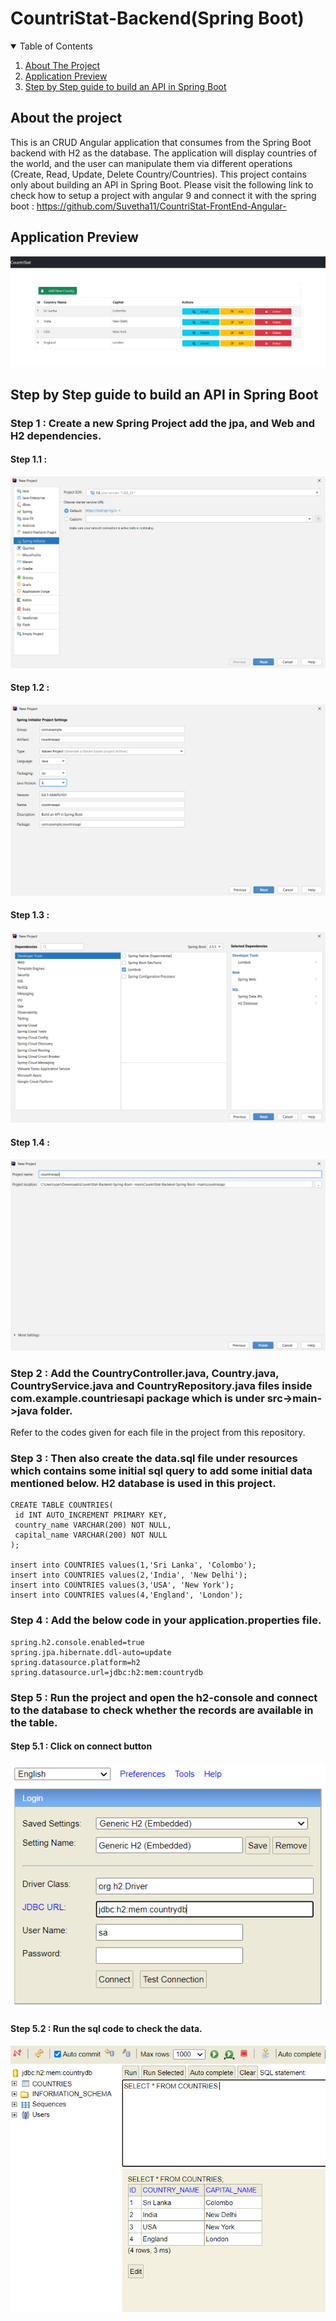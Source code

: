 # CountriStat-Backend(Spring Boot)
<!-- TABLE OF CONTENTS -->
<details open="open">
  <summary>Table of Contents</summary>
  <ol>
    <li><a href="#about-the-project">About The Project</a></li>
    <li><a href="#application-preview">Application Preview</a></li>
    <li><a href="#step-by-step-guide-to-build-an-api-in-spring-boot">Step by Step guide to build an API in Spring Boot</a></li>
  </ol>
</details>

## About the project

This is an CRUD Angular application that consumes from the Spring Boot backend with H2 as the database. The application will display countries of the world, and the user can manipulate them via different operations (Create, Read, Update, Delete Country/Countries). This project contains only about building an API in Spring Boot. Please visit the following link to check how to setup a project with angular 9  and connect it with the spring boot : https://github.com/Suvetha11/CountriStat-FrontEnd-Angular-

## Application Preview

![App Screenshot](https://github.com/Suvetha11/CountriStat-Backend-Spring-Boot-/blob/main/Images/CountriStat_Preview_Screenshot.png)

## Step by Step guide to build an API in Spring Boot

### Step 1 : Create a new Spring Project add the jpa, and Web and H2 dependencies.
#### Step 1.1 :
  ![Create new spring project1](https://github.com/Suvetha11/CountriStat-Backend-Spring-Boot-/blob/main/Images/new%20project%20ss1.png)
#### Step 1.2 :
  ![Create new spring project2](https://github.com/Suvetha11/CountriStat-Backend-Spring-Boot-/blob/main/Images/new%20project%20ss2.png)
#### Step 1.3 :
  ![Create new spring project3](https://github.com/Suvetha11/CountriStat-Backend-Spring-Boot-/blob/main/Images/new%20project%20ss3.png)
#### Step 1.4 :
  ![Create new spring project3](https://github.com/Suvetha11/CountriStat-Backend-Spring-Boot-/blob/main/Images/new%20project%20ss4.png)
  
### Step 2 : Add the CountryController.java, Country.java, CountryService.java and CountryRepository.java files inside com.example.countriesapi package which is under src->main->java folder. 
  Refer to the codes given for each file in the project from this repository.
  
### Step 3 : Then also create the data.sql file under resources which contains some initial sql query to add some initial data mentioned below. H2 database is used in this project. 

```
CREATE TABLE COUNTRIES(
 id INT AUTO_INCREMENT PRIMARY KEY,
 country_name VARCHAR(200) NOT NULL,
 capital_name VARCHAR(200) NOT NULL
);

insert into COUNTRIES values(1,'Sri Lanka', 'Colombo');
insert into COUNTRIES values(2,'India', 'New Delhi');
insert into COUNTRIES values(3,'USA', 'New York');
insert into COUNTRIES values(4,'England', 'London');
```

### Step 4 : Add the below code in your application.properties file.

```
spring.h2.console.enabled=true
spring.jpa.hibernate.ddl-auto=update
spring.datasource.platform=h2 
spring.datasource.url=jdbc:h2:mem:countrydb
```
### Step 5 : Run the project and open the h2-console and connect to the database to check whether the records are available in the table.

#### Step 5.1 : Click on connect button 
![h2-console](https://github.com/Suvetha11/CountriStat-Backend-Spring-Boot-/blob/main/Images/h2-console.png)

#### Step 5.2 : Run the sql code to check the data.
![db data](https://github.com/Suvetha11/CountriStat-Backend-Spring-Boot-/blob/main/Images/db.png)






